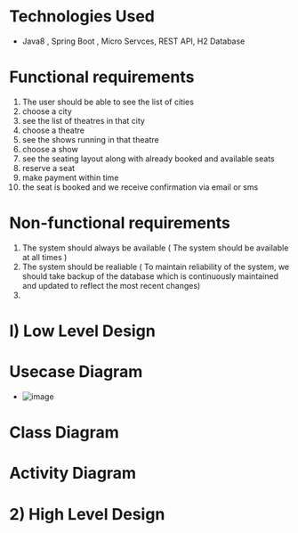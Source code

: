 # Technologies Used
* Java8 , Spring Boot , Micro Servces, REST API, H2 Database

# Functional requirements
1. The user should be able to see the list of cities
2. choose a city
3. see the list of theatres in that city
4. choose a theatre
5. see the shows running in that theatre 
6. choose a show 
7. see the seating layout along with already booked and available seats
8. reserve a seat 
9. make payment within time
10. the seat is booked and we receive confirmation via email or sms

# Non-functional requirements
1. The system should always be available ( The system should be available at all times )
2. The system should be realiable ( To maintain reliability of the system, we should take backup of the database which is continuously maintained and updated to reflect the most recent changes)
3. 

# I) Low Level Design
# Usecase Diagram
* ![image](https://user-images.githubusercontent.com/7721150/179366396-425daeaf-3850-4072-b1ab-447c21f1f0a1.png)

# Class Diagram

# Activity Diagram

# 2) High Level Design

